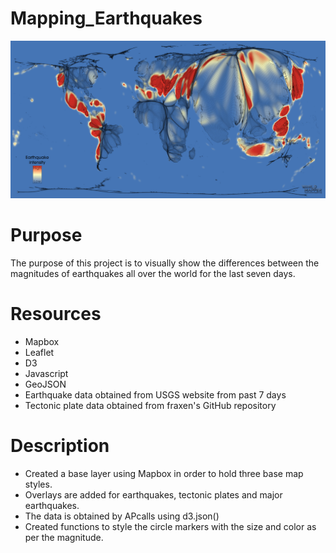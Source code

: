 # Mapping_Earthquakes

![git-hub](https://github.com/MonaElahi/Mapping_Earthquakes/blob/ba8108690b323330da3f9628ddb5d55c3ff24d4a/CoverImg.png)


# Purpose
The purpose of this project is to visually show the differences between the magnitudes 
of earthquakes all over the world for the last seven days.


# Resources

- Mapbox
- Leaflet
- D3
- Javascript
- GeoJSON
- Earthquake data obtained from USGS website from past 7 days
- Tectonic plate data obtained from fraxen's GitHub repository

# Description

* Created a base layer using Mapbox in order to hold three base map styles. 
* Overlays are added for earthquakes, tectonic plates and major earthquakes. 
* The data is obtained by APcalls using d3.json()
* Created functions to style the circle markers with the size and color as per the magnitude.  



